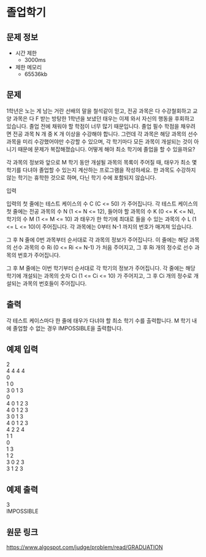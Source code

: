# 졸업학기

## 문제 정보
* 시간 제한
	- 3000ms
* 제한 메모리 
	- 65536kb


## 문제
1학년은 노는 게 남는 거란 선배의 말을 철석같이 믿고, 전공 과목은 다 수강철회하고 교양 과목은 다 F 받는 방탕한 1학년을 보냈던 태우는 이제 와서 자신의 행동을 후회하고 있습니다. 졸업 전에 채워야 할 학점이 너무 많기 때문입니다. 졸업 필수 학점을 채우려면 전공 과목 N 개 중 K 개 이상을 수강해야 합니다. 그런데 각 과목은 해당 과목의 선수과목을 미리 수강했어야만 수강할 수 있으며, 각 학기마다 모든 과목이 개설되는 것이 아니기 때문에 문제가 복잡해졌습니다. 어떻게 해야 최소 학기에 졸업을 할 수 있을까요?

각 과목의 정보와 앞으로 M 학기 동안 개설될 과목의 목록이 주어질 때, 태우가 최소 몇 학기를 다녀야 졸업할 수 있는지 계산하는 프로그램을 작성하세요. 한 과목도 수강하지 않는 학기는 휴학한 것으로 하며, 다닌 학기 수에 포함되지 않습니다.

입력

입력의 첫 줄에는 테스트 케이스의 수 C (C <= 50) 가 주어집니다. 각 테스트 케이스의 첫 줄에는 전공 과목의 수 N (1 <= N <= 12), 들어야 할 과목의 수 K (0 <= K <= N), 학기의 수 M (1 <= M <= 10) 과 태우가 한 학기에 최대로 들을 수 있는 과목의 수 L (1 <= L <= 10)이 주어집니다. 각 과목에는 0부터 N-1 까지의 번호가 매겨져 있습니다.

그 후 N 줄에 0번 과목부터 순서대로 각 과목의 정보가 주어집니다. 이 줄에는 해당 과목의 선수 과목의 수 Ri (0 <= Ri <= N-1) 가 처음 주어지고, 그 후 Ri 개의 정수로 선수 과목의 번호가 주어집니다.

그 후 M 줄에는 이번 학기부터 순서대로 각 학기의 정보가 주어집니다. 각 줄에는 해당 학기에 개설되는 과목의 숫자 Ci (1 <= Ci <= 10) 가 주어지고, 그 후 Ci 개의 정수로 개설되는 과목의 번호들이 주어집니다.


## 출력
각 테스트 케이스마다 한 줄에 태우가 다녀야 할 최소 학기 수를 출력합니다. M 학기 내에 졸업할 수 없는 경우 IMPOSSIBLE을 출력합니다.


## 예제 입력

2  
4 4 4 4  
0  
1 0  
3 0 1 3  
0  
4 0 1 2 3   
4 0 1 2 3   
3 0 1 3   
4 0 1 2 3   
4 2 2 4  
1 1  
0  
1 3  
1 2  
3 0 2 3  
3 1 2 3  


## 예제 출력
3   
IMPOSSIBLE


## 원문 링크
https://www.algospot.com/judge/problem/read/GRADUATION
